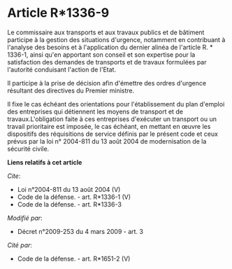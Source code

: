 # Article R*1336-9

Le commissaire aux transports et aux travaux publics et de bâtiment participe à la gestion des situations d'urgence,
notamment en contribuant à l'analyse des besoins et à l'application du dernier alinéa de l'article R. * 1336-1, ainsi qu'en
apportant son conseil et son expertise pour la satisfaction des demandes de transports et de travaux formulées par l'autorité
conduisant l'action de l'Etat. 

Il participe à la prise de décision afin d'émettre des ordres d'urgence résultant des directives du Premier ministre. 

Il fixe le cas échéant des orientations pour l'établissement du plan d'emploi des entreprises qui détiennent les moyens de
transport et de travaux.L'obligation faite à ces entreprises d'exécuter un transport ou un travail prioritaire est imposée,
le cas échéant, en mettant en œuvre les dispositifs des réquisitions de service définis par le présent code et ceux prévus
par la loi n° 2004-811 du 13 août 2004 de modernisation de la sécurité civile.

**Liens relatifs à cet article**

_Cite_:

  - Loi n°2004-811 du 13 août 2004 (V)
  - Code de la défense. - art. R*1336-1 (V)
  - Code de la défense. - art. R*1336-3

_Modifié par_:

  - Décret n°2009-253 du 4 mars 2009 - art. 3

_Cité par_:

  - Code de la défense. - art. R*1651-2 (V)
